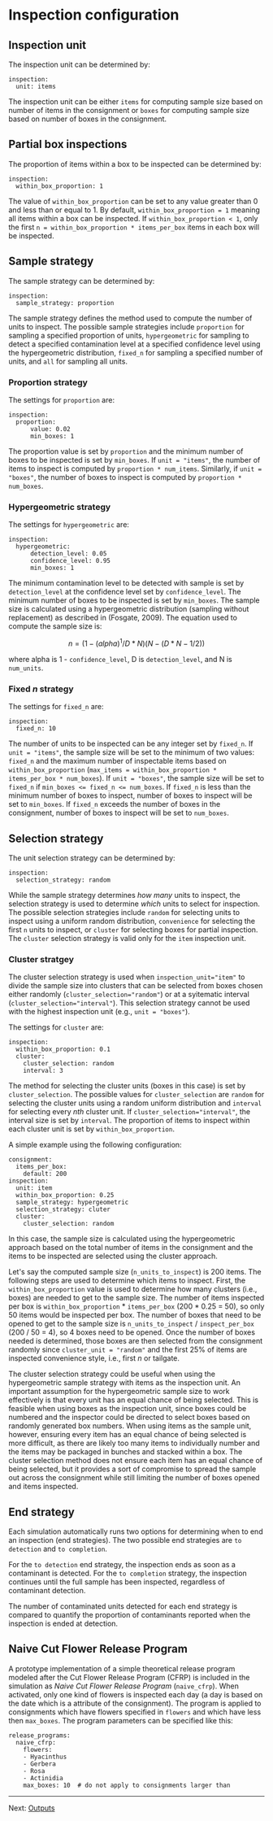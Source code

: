 # Inspection configuration

## Inspection unit
The inspection unit can be determined by:

```
inspection:
  unit: items
```

The inspection unit can be either `items` for computing sample size based on
number of items in the consignment or `boxes` for computing sample size based on
number of boxes in the consignment.

## Partial box inspections
The proportion of items within a box to be inspected can be determined by:

```
inspection:
  within_box_proportion: 1
```

The value of `within_box_proportion` can be set to any value greater than 0 and
less than or equal to 1. By default, `within_box_proportion = 1` meaning all
items within a box can be inspected. If `within_box_proportion < 1`, only the
first `n = within_box_proportion * items_per_box` items in each box will be
inspected.

## Sample strategy
The sample strategy can be determined by:

```
inspection:
  sample_strategy: proportion
```

The sample strategy defines the method used to compute the number of units to
inspect. The possible sample strategies include `proportion` for sampling a
specified proportion of units, `hypergeometric` for sampling to detect a
specified contamination level at a specified confidence level using the
hypergeometric distribution, `fixed_n` for sampling a specified number of units,
and `all` for sampling all units.

### Proportion strategy

The settings for `proportion` are:

```
inspection:
  proportion:
      value: 0.02
      min_boxes: 1
```

The proportion value is set by `proportion` and the minimum number of boxes to
 be inspected is set by `min_boxes`. If `unit = "items"`, the number of items to
 inspect is computed by `proportion * num_items`. Similarly, if `unit =
 "boxes"`, the number of boxes to inspect is computed by `proportion *
 num_boxes`.

### Hypergeometric strategy

The settings for `hypergeometric` are:

```
inspection:
  hypergeometric:
      detection_level: 0.05
      confidence_level: 0.95
      min_boxes: 1
``` 

The minimum contamination level to be detected with sample is set by
`detection_level` at the confidence level set by `confidence_level`. The minimum
number of boxes to be inspected is set by `min_boxes`. The sample size is
calculated using a hypergeometric distribution (sampling without replacement) as
described in (Fosgate, 2009). The equation used to compute the sample size is:
  
```math
n=(1-(alpha)^1/D*N)(N-(D*N-1/2))
```
where alpha is 1 - `confidence_level`, D is `detection_level`, and N is `num_units`.

### Fixed *n* strategy
The settings for `fixed_n` are:

```
inspection:
  fixed_n: 10
```

The number of units to be inspected can be any integer set by `fixed_n`. If
`unit = "items"`, the sample size will be set to the minimum of two values:
`fixed_n` and the maximum number of inspectable items based on
`within_box_proportion` (`max_items = within_box_proportion * items_per_box *
num_boxes`). If `unit = "boxes"`, the sample size will be set to `fixed_n` if
`min_boxes <= fixed_n <= num_boxes`. If `fixed_n` is less than the minimum
number of boxes to inspect, number of boxes to inspect will be set to
`min_boxes`. If `fixed_n` exceeds the number of boxes in the consignment, number of
boxes to inspect will be set to `num_boxes`.

## Selection strategy
The unit selection strategy can be determined by:

```
inspection:
  selection_strategy: random
```

While the sample strategy determines *how many* units to inspect, the selection
strategy is used to determine *which* units to select for inspection. The
possible selection strategies include `random` for selecting units to inspect
using a uniform random distribution, `convenience` for selecting the first `n`
units to inspect, or `cluster` for selecting boxes for partial inspection.
The `cluster` selection strategy is valid only for the `item` inspection
unit.

### Cluster stratgey
The cluster selection strategy is used when `inspection_unit="item"` to
divide the sample size into clusters that can be selected from boxes
chosen either randomly (`cluster_selection="random"`) or at a
syitematic interval (`cluster_selection="interval"`). This selection
strategy cannot be used with the highest inspection unit (e.g., `unit =
"boxes"`).

The settings for `cluster` are:

``` 
inspection:
  within_box_proportion: 0.1
  cluster: 
    cluster_selection: random
    interval: 3 
```

The method for selecting the cluster units (boxes in this case) is set
by `cluster_selection`. The possible values for `cluster_selection` are
`random` for selecting the cluster units using a random uniform
distribution and `interval` for selecting every *nth* cluster unit. If
`cluster_selection="interval"`, the interval size is set by `interval`.
The proportion of items to inspect within each cluster unit is set by
`within_box_proportion`.

A simple example using the following configuration: 

``` 
consignment: 
  items_per_box:
    default: 200 
inspection: 
  unit: item 
  within_box_proportion: 0.25 
  sample_strategy: hypergeometric 
  selection_strategy: cluter 
  cluster: 
    cluster_selection: random
```

In this case, the sample size is calculated using the hypergeometric approach
based on the total number of items in the consignment and the items to be inspected
are selected using the cluster approach.

Let's say the computed sample size (`n_units_to_inspect`) is 200 items.
The following steps are used to determine which items to inspect. First,
the `within_box_proportion` value is used to determine how many clusters
(i.e., boxes) are needed to get to the sample size. The
number of items inspected per box is `within_box_proportion` *
`items_per_box` (200 * 0.25 = 50), so only 50 items would be inspected
per box. The number of boxes that need to be opened to get to the sample
size is `n_units_to_inspect` / `inspect_per_box` (200 / 50 = 4), so 4
boxes need to be opened. Once the number of boxes needed is determined,
those boxes are then selected from the consignment randomly since `cluster_unit =
"random"` and the first 25% of items are inspected convenience style, i.e.,
first *n* or tailgate. 

The cluster selection strategy could be useful when using the hypergeometric
sample strategy with items as the inspection unit. An important
assumption for the hypergeometric sample size to work effectively is that every
unit has an equal chance of being selected. This is feasible when using boxes as
the inspection unit, since boxes could be numbered and the inspector could be
directed to select boxes based on randomly generated box numbers. When using
items as the sample unit, however, ensuring every item has an equal chance of
being selected is more difficult, as there are likely too many items to
individually number and the items may be packaged in bunches and stacked within
a box. The cluster selection method does not ensure each item has an equal
chance of being selected, but it provides a sort of compromise to spread the
sample out across the consignment while still limiting the number of boxes opened
and items inspected.

## End strategy
Each simulation automatically runs two options for determining when to end an
inspection (end strategies). The two possible end strategies are `to detection`
and `to completion`.

For the `to detection` end strategy, the inspection ends as soon as a contaminant is
detected. For the `to completion` strategy, the inspection continues until the
full sample has been inspected, regardless of contaminant detection.

The number of contaminated units detected for each end strategy is compared to
quantify the proportion of contaminants reported when the inspection is ended at
detection. 

## Naive Cut Flower Release Program

A prototype implementation of a simple theoretical release program modeled
after the Cut Flower Release Program (CFRP) is included in the simulation
as *Naive Cut Flower Release Program* (`naive_cfrp`).
When activated, only one kind of flowers is inspected each day
(a day is based on the date which is a attribute of the consignment).
The program is applied to consignments which have flowers specified in `flowers`
and which have less then `max_boxes`.
The program parameters can be specified like this:

```
release_programs:
  naive_cfrp:
    flowers:
    - Hyacinthus
    - Gerbera
    - Rosa
    - Actinidia
    max_boxes: 10  # do not apply to consignments larger than
```

---

Next: [Outputs](run.md)
